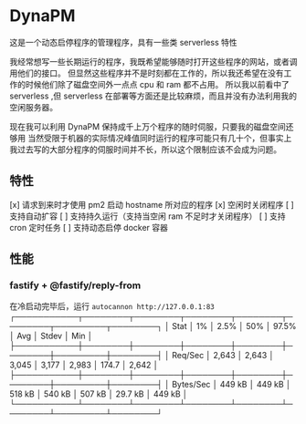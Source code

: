 # DynaPM

这是一个动态启停程序的管理程序，具有一些类 serverless 特性

我经常想写一些长期运行的程序，我既希望能够随时打开这些程序的网站，或者调用他们的接口。
但显然这些程序并不是时刻都在工作的，所以我还希望在没有工作的时候他们除了磁盘空间外一点点 cpu 和 ram 都不占用。
所以我以前看中了 serverless ,但 serverless 在部署等方面还是比较麻烦，而且并没有办法利用我的空闲服务器。

现在我可以利用 DynaPM 保持成千上万个程序的随时伺服，只要我的磁盘空间还够用
当然受限于机器的实际情况峰值同时运行的程序可能只有几十个，但事实上我过去写的大部分程序的伺服时间并不长，所以这个限制应该不会成为问题。

## 特性

[x] 请求到来时才使用 pm2 启动 hostname 所对应的程序
[x] 空闲时关闭程序
[ ] 支持自动扩容
[ ] 支持持久运行（支持当空闲 ram 不足时才关闭程序）
[ ] 支持 cron 定时任务
[ ] 支持动态启停 docker 容器

## 性能

### fastify + @fastify/reply-from
在冷启动完毕后，运行 `autocannon http://127.0.0.1:83`
┌───────────┬────────┬────────┬────────┬────────┬────────┬─────────┬────────┐
│ Stat      │ 1%     │ 2.5%   │ 50%    │ 97.5%  │ Avg    │ Stdev   │ Min    │
├───────────┼────────┼────────┼────────┼────────┼────────┼─────────┼────────┤
│ Req/Sec   │ 2,643  │ 2,643  │ 3,045  │ 3,177  │ 2,983  │ 174.7   │ 2,642  │
├───────────┼────────┼────────┼────────┼────────┼────────┼─────────┼────────┤
│ Bytes/Sec │ 449 kB │ 449 kB │ 518 kB │ 540 kB │ 507 kB │ 29.7 kB │ 449 kB │
└───────────┴────────┴────────┴────────┴────────┴────────┴─────────┴────────┘